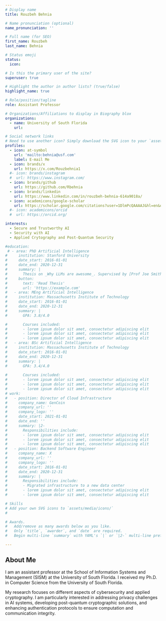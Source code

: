 ```yaml
---
# Display name
title: Rouzbeh Behnia

# Name pronunciation (optional)
name_pronunciation: ''

# Full name (for SEO)
first_name: Rouzbeh
last_name: Behnia

# Status emoji
status:
  icon: 

# Is this the primary user of the site?
superuser: true

# Highlight the author in author lists? (true/false)
highlight_name: true

# Role/position/tagline
role: Assistant Professor

# Organizations/Affiliations to display in Biography blox
organizations:
  - name: University of South Florida
    url: 

# Social network links
# Need to use another icon? Simply download the SVG icon to your `assets/media/icons/` folder.
profiles:
  - icon: at-symbol
    url: 'mailto:behnia@usf.com'
    label: E-mail Me
  - icon: brands/x
    url: https://x.com/Rouzbehnia1
  #- icon: brands/instagram
  #  url: https://www.instagram.com/
  - icon: brands/github
    url: https://github.com/Rbehnia
  - icon: brands/linkedin
    url: https://www.linkedin.com/in/rouzbeh-behnia-614a9018a/
  - icon: academicons/google-scholar
    url: https://scholar.google.com/citations?user=1DlmPcQAAAAJ&hl=en&oi=ao
  #- icon: academicons/orcid
  #  url: https://orcid.org/

interests:
  - Secure and Trustworthy AI
  - Security with AI  
  - Applied Crytography and Post-Quantum Security

#education:
 # - area: PhD Artificial Intelligence
#     institution: Stanford University
#     date_start: 2016-01-01
#     date_end: 2020-12-31
#     summary: |
#       Thesis on _Why LLMs are awesome_. Supervised by [Prof Joe Smith](https://example.com). Presented papers at 5 IEEE conferences with the contributions being published in 2 Springer journals.
#     button:
#       text: 'Read Thesis'
#       url: 'https://example.com'
#   - area: MEng Artificial Intelligence
#     institution: Massachusetts Institute of Technology
#     date_start: 2016-01-01
#     date_end: 2020-12-31
#     summary: |
#       GPA: 3.8/4.0

#       Courses included:
#       - lorem ipsum dolor sit amet, consectetur adipiscing elit
#       - lorem ipsum dolor sit amet, consectetur adipiscing elit
#       - lorem ipsum dolor sit amet, consectetur adipiscing elit
#   - area: BSc Artificial Intelligence
#     institution: Massachusetts Institute of Technology
#     date_start: 2016-01-01
#     date_end: 2020-12-31
#     summary: |
#       GPA: 3.4/4.0
      
#       Courses included:
#       - lorem ipsum dolor sit amet, consectetur adipiscing elit
#       - lorem ipsum dolor sit amet, consectetur adipiscing elit
#       - lorem ipsum dolor sit amet, consectetur adipiscing elit
# work:
#   - position: Director of Cloud Infrastructure
#     company_name: GenCoin
#     company_url: ''
#     company_logo: ''
#     date_start: 2021-01-01
#     date_end: ''
#     summary: |2-
#       Responsibilities include:
#       - lorem ipsum dolor sit amet, consectetur adipiscing elit
#       - lorem ipsum dolor sit amet, consectetur adipiscing elit
#       - lorem ipsum dolor sit amet, consectetur adipiscing elit
#   - position: Backend Software Engineer
#     company_name: X
#     company_url: ''
#     company_logo: ''
#     date_start: 2016-01-01
#     date_end: 2020-12-31
#     summary: |
#       Responsibilities include:
#       - Migrated infrastructure to a new data center
#       - lorem ipsum dolor sit amet, consectetur adipiscing elit
#       - lorem ipsum dolor sit amet, consectetur adipiscing elit

# Skills
# Add your own SVG icons to `assets/media/icons/`
# 

# Awards.
#   Add/remove as many awards below as you like.
#   Only `title`, `awarder`, and `date` are required.
#   Begin multi-line `summary` with YAML's `|` or `|2-` multi-line prefix and indent 2 spaces below.

---
```


## About Me

I am an assistant professor at the School of Information Systems and Management (SISM) at the University of South Florida.  I received my Ph.D. in Computer Science from the University of South Florida.

My research focuses on different aspects of cybersecurity and applied cryptography. I am particularly interested in addressing privacy challenges in AI systems, developing post-quantum cryptographic solutions, and enhancing authentication protocols to ensure computation and communication integrity.
